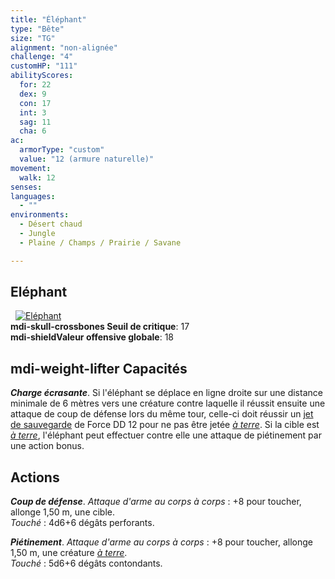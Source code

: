 ```yaml
---
title: "Éléphant"
type: "Bête"
size: "TG"
alignment: "non-alignée"
challenge: "4"
customHP: "111"
abilityScores:
  for: 22
  dex: 9
  con: 17
  int: 3
  sag: 11
  cha: 6
ac:
  armorType: "custom"
  value: "12 (armure naturelle)"
movement:
  walk: 12
senses:
languages:
  - ""
environments:
  - Désert chaud
  - Jungle
  - Plaine / Champs / Prairie / Savane

---
```

## Eléphant
&nbsp;
[![Eléphant](https://www.douaratil.fr/illustrations/bete/elephantm.png)](https://www.douaratil.fr/illustrations/bete/elephant.jpg)  
**<v-icon>mdi-skull-crossbones</v-icon> Seuil de critique**: 17      
**<v-icon>mdi-shield</v-icon>Valeur offensive globale**: 18     
## <v-icon>mdi-weight-lifter</v-icon> Capacités
_**Charge écrasante**_. Si l'éléphant se déplace en ligne droite sur une distance minimale de 6 mètres vers une créature contre laquelle il réussit ensuite une attaque de coup de défense lors du même tour, celle-ci doit réussir un [jet de sauvegarde](/utiliser-les-caracteristiques/#jets-de-sauvegarde) de Force DD 12 pour ne pas être jetée [_à terre_](/gerer-la-sante-du-personnage/#a-terre). Si la cible est [_à terre_](/gerer-la-sante-du-personnage/#a-terre), l'éléphant peut effectuer contre elle une attaque de piétinement par une action bonus.

## Actions
_**Coup de défense**_. _Attaque d'arme au corps à corps_ : +8 pour toucher, allonge 1,50 m, une cible.  
_Touché_ : 4d6+6 dégâts perforants.

_**Piétinement**_. _Attaque d'arme au corps à corps_ : +8 pour toucher, allonge 1,50 m, une créature [_à terre_](/gerer-la-sante-du-personnage/#a-terre).  
_Touché_ : 5d6+6 dégâts contondants.
